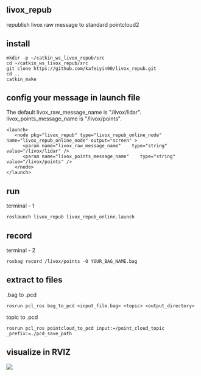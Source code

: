 ## livox_repub
republish livox raw message to standard pointcloud2


## install

```
mkdir -p ~/catkin_ws_livox_repub/src
cd ~/catkin_ws_livox_repub/src
git clone https://github.com/kafeiyin00/livox_repub.git
cd ..
catkin_make
```

## config your message in launch file

The default livox_raw_message_name is "/livox/lidar". livox_points_message_name is "/livox/points".

```
<launch>
   <node pkg="livox_repub" type="livox_repub_online_node" name="livox_repub_online_node" output="screen" >
      <param name="livox_raw_message_name"    type="string"   value="/livox/lidar" />
      <param name="livox_points_message_name"    type="string"   value="/livox/points" />
   </node>
</launch>
```

## run

terminal - 1
```
roslaunch livox_repub livox_repub_online.launch
```

## record

terminal - 2
```
rosbag record /livox/points -O YOUR_BAG_NAME.bag
```

## extract to files

.bag to .pcd
```
rosrun pcl_ros bag_to_pcd <input_file.bag> <topic> <output_directory>
```

topic to .pcd
```
rosrun pcl_ros pointcloud_to_pcd input:=/point_cloud_topic _prefix:=./pcd_save_path
```

## visualize in RVIZ

![](./doc/viz.jpg)



